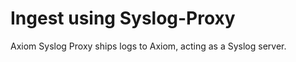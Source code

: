 <div class="axi-header">
  <h1>Ingest using Syslog-Proxy</h1>
</div>

Axiom Syslog Proxy ships logs to Axiom, acting as a Syslog server.